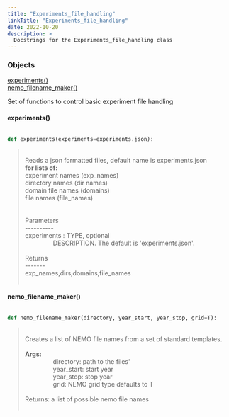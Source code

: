 ```yaml
---
title: "Experiments_file_handling"
linkTitle: "Experiments_file_handling"
date: 2022-10-20
description: >
  Docstrings for the Experiments_file_handling class
---
```

### Objects

[experiments()](#experiments)<br />
[nemo_filename_maker()](#nemo_filename_maker)<br />

Set of functions to control basic experiment file handling
#### experiments()
```python

def experiments(experiments=experiments.json):
```
> <br />
> Reads a json formatted files, default name is experiments.json<br />
> <b>for lists of:</b><br />
>   experiment names (exp_names)<br />
>   directory names (dir names)<br />
>   domain file names (domains)<br />
>   file names (file_names)<br />
> <br />
> <br />
> Parameters<br />
> ----------<br />
> experiments : TYPE, optional<br />
> &nbsp;&nbsp;&nbsp;&nbsp;&nbsp;&nbsp;&nbsp;&nbsp;&nbsp;&nbsp;&nbsp;&nbsp;&nbsp;&nbsp;&nbsp;  DESCRIPTION. The default is 'experiments.json'.<br />
> <br />
> Returns<br />
> -------<br />
> exp_names,dirs,domains,file_names<br />
> <br />
#### nemo_filename_maker()
```python

def nemo_filename_maker(directory, year_start, year_stop, grid=T):
```
> <br />
> Creates a list of NEMO file names from a set of standard templates.<br />
> <br />
> <b>Args:</b><br />
> &nbsp;&nbsp;&nbsp;&nbsp;&nbsp;&nbsp;&nbsp;&nbsp;&nbsp;&nbsp;&nbsp;&nbsp;&nbsp;&nbsp;&nbsp;  directory: path to the files'<br />
> &nbsp;&nbsp;&nbsp;&nbsp;&nbsp;&nbsp;&nbsp;&nbsp;&nbsp;&nbsp;&nbsp;&nbsp;&nbsp;&nbsp;&nbsp;  year_start: start year<br />
> &nbsp;&nbsp;&nbsp;&nbsp;&nbsp;&nbsp;&nbsp;&nbsp;&nbsp;&nbsp;&nbsp;&nbsp;&nbsp;&nbsp;&nbsp;  year_stop: stop year<br />
> &nbsp;&nbsp;&nbsp;&nbsp;&nbsp;&nbsp;&nbsp;&nbsp;&nbsp;&nbsp;&nbsp;&nbsp;&nbsp;&nbsp;&nbsp;  grid: NEMO grid type defaults to T<br />
> <br />
> Returns: a list of possible nemo file names<br />
> <br />